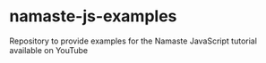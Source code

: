 # namaste-js-examples
Repository to provide examples for the Namaste JavaScript tutorial available on YouTube
